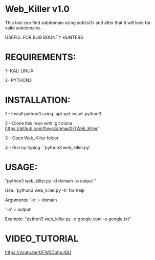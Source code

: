 # Web_Killer v1.0
This tool can find subdomain using sublist3r and after that it will look for valid subdomains.

USEFUL FOR BUG BOUNTY HUNTERS

# REQUIREMENTS:
1- KALI LINUX

2- PYTHON3

# INSTALLATION:

1 - Install python3 using 'apt-get install python3'

2 - Clone this repo with 'git clone https://github.com/faiyazahmad07/Web_Killer'

3 - Open Web_Killer folder

4 - Run by typing : 'python3 web_killer.py'

# USAGE:

"python3 web_killer.py -d domain -o output "

Use: 'python3 web_killer.py -h' for help 

Arguments:
'-d' = domain

'-o' = output

Example: "python3 web_killer.py -d google.com -o google.txt"

# VIDEO_TUTORIAL

https://youtu.be/OFW5DohgJQU
